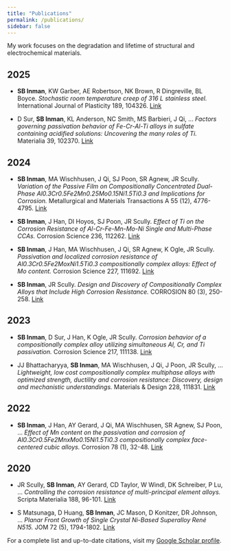 ```yaml
---
title: "Publications"
permalink: /publications/
sidebar: false
---
```



My work focuses on the degradation and lifetime of structural and electrochemical materials.

## 2025

- **SB Inman**, KW Garber, AE Robertson, NK Brown, R Dingreville, BL Boyce. *Stochastic room temperature creep of 316 L stainless steel.* International Journal of Plasticity 189, 104326. [Link](https://www.sciencedirect.com/science/article/abs/pii/S0749641925000853)

- D Sur, **SB Inman**, KL Anderson, NC Smith, MS Barbieri, J Qi, ... *Factors governing passivation behavior of Fe-Cr-Al-Ti alloys in sulfate containing acidified solutions: Uncovering the many roles of Ti.* Materialia 39, 102370. [Link](https://www.sciencedirect.com/science/article/abs/pii/S2589152925000377)

## 2024

- **SB Inman**, MA Wischhusen, J Qi, SJ Poon, SR Agnew, JR Scully. *Variation of the Passive Film on Compositionally Concentrated Dual-Phase Al0.3Cr0.5Fe2Mn0.25Mo0.15Ni1.5Ti0.3 and Implications for Corrosion.* Metallurgical and Materials Transactions A 55 (12), 4776-4795. [Link](https://link.springer.com/article/10.1007/s11661-024-07572-9)

- **SB Inman**, J Han, DI Hoyos, SJ Poon, JR Scully. *Effect of Ti on the Corrosion Resistance of Al-Cr-Fe-Mn-Mo-Ni Single and Multi-Phase CCAs.* Corrosion Science 236, 112262. [Link](https://www.sciencedirect.com/science/article/abs/pii/S0010938X24004578)

- **SB Inman**, J Han, MA Wischhusen, J Qi, SR Agnew, K Ogle, JR Scully. *Passivation and localized corrosion resistance of Al0.3Cr0.5Fe2MoxNi1.5Ti0.3 compositionally complex alloys: Effect of Mo content.* Corrosion Science 227, 111692. [Link](https://www.sciencedirect.com/science/article/abs/pii/S0010938X23007357)

- **SB Inman**, JR Scully. *Design and Discovery of Compositionally Complex Alloys that Include High Corrosion Resistance.* CORROSION 80 (3), 250-258. [Link](https://content.ampp.org/corrosion/article-abstract/80/3/250/96284/Design-and-Discovery-of-Compositionally-Complex?redirectedFrom=fulltext)

## 2023

- **SB Inman**, D Sur, J Han, K Ogle, JR Scully. *Corrosion behavior of a compositionally complex alloy utilizing simultaneous Al, Cr, and Ti passivation.* Corrosion Science 217, 111138. [Link](https://www.sciencedirect.com/science/article/abs/pii/S0010938X23001804)

- JJ Bhattacharyya, **SB Inman**, MA Wischhusen, J Qi, J Poon, JR Scully, ... *Lightweight, low cost compositionally complex multiphase alloys with optimized strength, ductility and corrosion resistance: Discovery, design and mechanistic understandings.* Materials & Design 228, 111831. [Link](https://www.sciencedirect.com/science/article/pii/S0264127523002460)

## 2022

- **SB Inman**, J Han, AY Gerard, J Qi, MA Wischhusen, SR Agnew, SJ Poon, ... *Effect of Mn content on the passivation and corrosion of Al0.3Cr0.5Fe2MnxMo0.15Ni1.5Ti0.3 compositionally complex face-centered cubic alloys.* Corrosion 78 (1), 32-48. [Link](https://content.ampp.org/corrosion/article/78/1/32/2465/Effect-of-Mn-Content-on-the-Passivation-and)

## 2020

- JR Scully, **SB Inman**, AY Gerard, CD Taylor, W Windl, DK Schreiber, P Lu, ... *Controlling the corrosion resistance of multi-principal element alloys.* Scripta Materialia 188, 96-101. [Link](https://www.sciencedirect.com/science/article/abs/pii/S1359646220304334)

- S Matsunaga, D Huang, **SB Inman**, JC Mason, D Konitzer, DR Johnson, ... *Planar Front Growth of Single Crystal Ni-Based Superalloy René N515.* JOM 72 (5), 1794-1802. [Link](https://par.nsf.gov/servlets/purl/10201137)

For a complete list and up-to-date citations, visit my [Google Scholar profile](https://scholar.google.com/citations?hl=en&user=bAFenwEAAAAJ).
